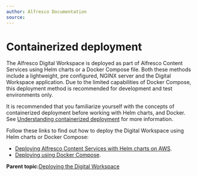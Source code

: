 ```yaml
---
author: Alfresco Documentation
source: 
---
```


# Containerized deployment

The Alfresco Digital Workspace is deployed as part of Alfresco Content Services using Helm charts or a Docker Compose file. Both these methods include a lightweight, pre configured, NGINX server and the Digital Workspace application. Due to the limited capabilities of Docker Compose, this deployment method is recommended for development and test environments only.

It is recommended that you familiarize yourself with the concepts of containerized deployment before working with Helm charts, and Docker. See [Understanding containerized deployment](http://docs.alfresco.com/6.1/concepts/deploy-overview.html) for more information.

Follow these links to find out how to deploy the Digital Workspace using Helm charts or Docker Compose:

-   [Deploying Alfresco Content Services with Helm charts on AWS](http://docs.alfresco.com/6.1/tasks/deploy-helm-aws.html).
-   [Deploying using Docker Compose](https://docs.alfresco.com/6.1/tasks/deploy-docker-compose.html).

**Parent topic:**[Deploying the Digital Workspace](../tasks/deploying.md)

